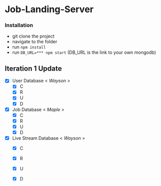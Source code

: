 # Job-Landing-Server

### Installation

- git clone the project
- navigate to the folder
- run `npm install`
- run `DB_URL=*** npm start` (DB_URL is the link to your own mongodb)

## Iteration 1 Update
- [X] User Database < *Wayson* >
  - [X] C
  - [X] R
  - [X] U
  - [X] D

- [X] Job Database < *Maple* >
  - [X] C
  - [X] R
  - [X] U
  - [X] D

- [X] Live Stream Database < *Wayson* >
  - [X] C
  - [X] R
  - [X] U
  - [X] D

